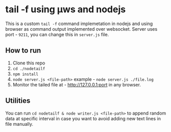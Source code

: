 # tail -f using µws and nodejs
This is a custom `tail -f` command implemetation in nodejs and using browser as command output implemented over websocket. Server uses port - `9211`, you can change this in `server.js` file.

## How to run

1. Clone this repo
2. `cd ./nodetailf`
3. `npm install`
4. `node server.js <file-path>` example - `node server.js ./file.log`
5. Monitor the tailed file at - http://127.0.0.1:port in any browser.

## Utilities
You can run `cd nodetailf & node writer.js <file-path>` to append random data at specific interval in case you want to avoid adding new text lines in file manually.
